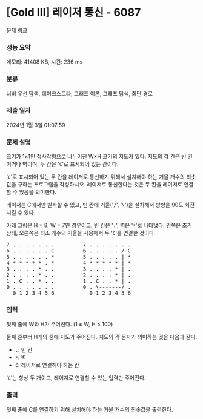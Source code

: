 # [Gold III] 레이저 통신 - 6087 

[문제 링크](https://www.acmicpc.net/problem/6087) 

### 성능 요약

메모리: 41408 KB, 시간: 236 ms

### 분류

너비 우선 탐색, 데이크스트라, 그래프 이론, 그래프 탐색, 최단 경로

### 제출 일자

2024년 1월 3일 01:07:59

### 문제 설명

<p>크기가 1×1인 정사각형으로 나누어진 W×H 크기의 지도가 있다. 지도의 각 칸은 빈 칸이거나 벽이며, 두 칸은 '<code>C</code>'로 표시되어 있는 칸이다.</p>

<p>'<code>C</code>'로 표시되어 있는 두 칸을 레이저로 통신하기 위해서 설치해야 하는 거울 개수의 최솟값을 구하는 프로그램을 작성하시오. 레이저로 통신한다는 것은 두 칸을 레이저로 연결할 수 있음을 의미한다.</p>

<p>레이저는 C에서만 발사할 수 있고, 빈 칸에 거울('<code>/</code>', '<code>\</code>')을 설치해서 방향을 90도 회전시킬 수 있다. </p>

<p>아래 그림은 H = 8, W = 7인 경우이고, 빈 칸은 '<code>.</code>', 벽은 '<code>*</code>'로 나타냈다. 왼쪽은 초기 상태, 오른쪽은 최소 개수의 거울을 사용해서 두 '<code>C</code>'를 연결한 것이다.</p>

<pre>7 . . . . . . .         7 . . . . . . .
6 . . . . . . C         6 . . . . . /-C
5 . . . . . . *         5 . . . . . | *
4 * * * * * . *         4 * * * * * | *
3 . . . . * . .         3 . . . . * | .
2 . . . . * . .         2 . . . . * | .
1 . C . . * . .         1 . C . . * | .
0 . . . . . . .         0 . \-------/ .
  0 1 2 3 4 5 6           0 1 2 3 4 5 6
</pre>

### 입력 

 <p>첫째 줄에 W와 H가 주어진다. (1 ≤ W, H ≤ 100)</p>

<p>둘째 줄부터 H개의 줄에 지도가 주어진다. 지도의 각 문자가 의미하는 것은 다음과 같다.</p>

<ul>
	<li><code>.</code>: 빈 칸</li>
	<li><code>*</code>: 벽</li>
	<li><code>C</code>: 레이저로 연결해야 하는 칸</li>
</ul>

<p>'<code>C</code>'는 항상 두 개이고, 레이저로 연결할 수 있는 입력만 주어진다.</p>

### 출력 

 <p>첫째 줄에 C를 연결하기 위해 설치해야 하는 거울 개수의 최솟값을 출력한다.</p>

